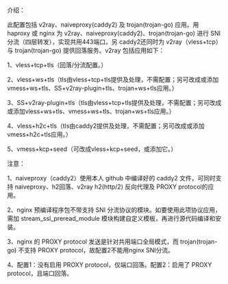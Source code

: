 介绍：

此配置包括 v2ray、naiveproxy(caddy2) 及 trojan(trojan-go) 应用。用 haproxy 或 nginx 为 v2ray、naiveproxy(caddy2)、trojan(trojan-go) 进行 SNI 分流（四层转发），实现共用443端口。另 caddy2还同时为 v2ray（vless+tcp）与 trojan(trojan-go) 提供回落服务。v2ray 包括应用如下：

1、vless+tcp+tls（回落/分流配置。）

2、vless+ws+tls（tls由vless+tcp+tls提供及处理，不需配置；另可改成或添加vmess+ws+tls、SS+v2ray-plugin+tls、trojan+ws+tls应用。）

3、SS+v2ray-plugin+tls（tls由vless+tcp+tls提供及处理，不需配置；另可改成或添加vless+ws+tls、vmess+ws+tls、trojan+ws+tls应用。）

4、vless+h2c+tls（tls由caddy2提供及处理，不需配置；另可改成或添加vmess+h2c+tls应用。）

5、vmess+kcp+seed（可改成vless+kcp+seed，或添加它。）

注意：

1、naiveproxy（caddy2）使用本人 github 中编译好的 caddy2 文件，可同时支持 naiveproxy、h2回落、v2ray h2(http/2) 反向代理及 PROXY protocol的应用。

2、nginx 预编译程序包不带支持 SNI 分流协议的模块。如要使用此项协议应用，需加 stream_ssl_preread_module 模块构建自定义模板，再进行源代码编译和安装。

3、nginx 的 PROXY protocol 发送是针对共用端口全局模式，而 trojan(trojan-go) 不支持 PROXY protocol，故配置2不能用nginx SNI分流。

4、配置1：没有启用 PROXY protocol，仅端口回落。配置2：启用了 PROXY protocol，且端口回落。
